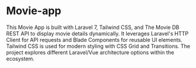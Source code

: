 # Movie-app
This Movie App is built with Laravel 7, Tailwind CSS, and The Movie DB REST API to display movie details dynamically. It leverages Laravel's HTTP Client for API requests and Blade Components for reusable UI elements. Tailwind CSS is used for modern styling with CSS Grid and Transitions. The project explores different Laravel/Vue architecture options within the ecosystem.
